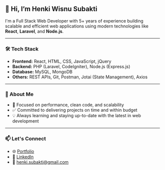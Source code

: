 ## 👋 Hi, I’m Henki Wisnu Subakti

I'm a Full Stack Web Developer with 5+ years of experience building scalable and efficient web applications using modern technologies like **React**, **Laravel**, and **Node.js**.

---

### 🛠 Tech Stack

- **Frontend:** React, HTML, CSS, JavaScript, jQuery
- **Backend:** PHP (Laravel, CodeIgniter), Node.js (Express.js)
- **Database:** MySQL, MongoDB
- **Others:** REST APIs, Git, Postman, Jotai (State Management), Axios

---

### 🚀 About Me

- 🔧 Focused on performance, clean code, and scalability
- ✅ Committed to delivering projects on time and within budget
- 💡 Always learning and staying up-to-date with the latest in web development

---

### 📫 Let's Connect

- 🌐 [Portfolio](https://henkiws.github.io)
- 💼 [LinkedIn](https://www.linkedin.com/in/henki-wisnu-subakti/)
- 📧 henki.subakti@gmail.com
